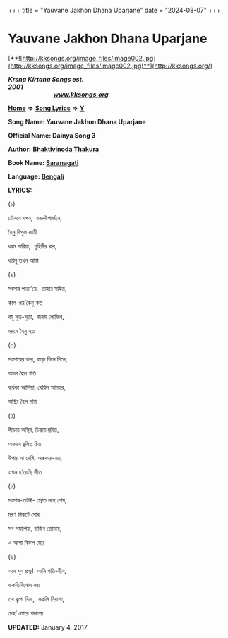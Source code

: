 +++
title = "Yauvane Jakhon Dhana Uparjane"
date = "2024-08-07"
+++

# Yauvane Jakhon Dhana Uparjane
[**![http://kksongs.org/image_files/image002.jpg](http://kksongs.org/image_files/image002.jpg)**](http://kksongs.org/)

**_Krsna Kirtana Songs est. 2001_**                                                                                                                                                 **_www.kksongs.org_**

**[Home](http://kksongs.org/)** **⇒** **[Song Lyrics](http://kksongs.org/lyrics.html)** **⇒** **[Y](http://kksongs.org/songs/song_y.html)**

**Song Name: Yauvane Jakhon Dhana Uparjane**

**Official Name: Dainya Song 3**

**Author:** [**Bhaktivinoda Thakura**](http://kksongs.org/authors/list/bhaktivinoda.html)

**Book Name: [Saranagati](http://kksongs.org/authors/literature/saranagati.html)**

**Language: [Bengali](http://kksongs.org/language/list/bengali.html)**

**LYRICS:**

(১)

যৌবনে যখন,  ধন\-উপার্জনে,

হৈনু বিপুল কামী

ধরম স্মরিয়া,  গৃহিনীর কর,

ধরিনু তখন আমি

(২)

সংসার পাতা’য়ে,  তাহার সহিত,

কাল\-খয় কৈনু কত

বহু সুত\-সুতা,  জনম লোভিল,

মরমে হৈনু হত

(৩)

সংসারের ভার, বাড়ে দিনে দিনে,

অচল হৈল গতি

বার্ধক্য আসিয়া, ঘেরিল আমারে,

অস্থির হৈল মতি

(৪)

পীড়ায় অস্থির, চিন্তায় জ্বরিত,

অভাবে জ্বলিত চিত

উপায় না দেখি, অন্ধকার\-ময়,

এখন হ’য়েছি ভীত

(৫)

সংসার\-তটনী\- স্রোত নহে শেষ,

মরণ নিকটে ঘোর

সব সমাপিয়া, ভজিব তোমায়,

এ আশা বিফল মোর

(৬)

এবে শুন প্রভু!  আমি গতি\-হীন,

ভকতিবিনোদ কয়

তব কৃপা বিনা,  সকলি নিরাশা,

দেহ’ মোরে পদাশ্রয়

**UPDATED:** January 4, 2017